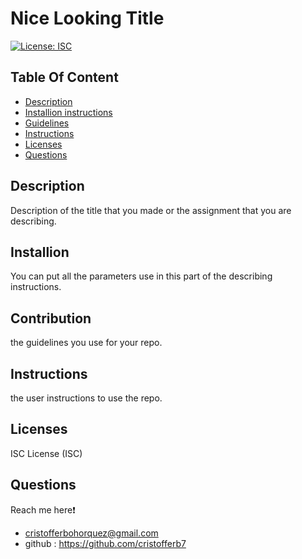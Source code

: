 # Nice Looking Title
  [![License: ISC](https://img.shields.io/badge/License-ISC-blue.svg)](https://opensource.org/licenses/ISC)  

  ## Table Of Content
  - [Description](#description)
  - [Installion instructions](#installation)
  - [Guidelines](#contribution)
  - [Instructions](#instructions)
  - [Licenses](#licenses)
  - [Questions](#questions)
  
  
  ## Description 
  Description of the title that you made or the assignment that you are describing.

  ## Installion 
  You can put all the parameters use in this part of the describing instructions.

  ## Contribution 
  the guidelines you use for your repo.

  ## Instructions
  the user instructions to use the repo.

  ## Licenses 
  ISC License (ISC)

  ## Questions
  Reach me here❗   
  - cristofferbohorquez@gmail.com
  - github : https://github.com/cristofferb7
